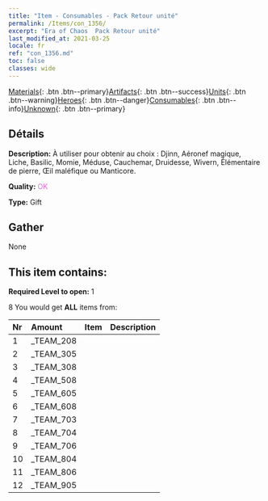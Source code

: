 ```yaml
---
title: "Item - Consumables - Pack Retour unité"
permalink: /Items/con_1356/
excerpt: "Era of Chaos  Pack Retour unité"
last_modified_at: 2021-03-25
locale: fr
ref: "con_1356.md"
toc: false
classes: wide
---
```

 [Materials](/fr/Items/){: .btn .btn--primary}[Artifacts](/fr/Items/Artifacts/){: .btn .btn--success}[Units](/fr/Items/Units/){: .btn .btn--warning}[Heroes](/fr/Items/Heroes/){: .btn .btn--danger}[Consumables](/fr/Items/Consumables/){: .btn .btn--info}[Unknown](/fr/Items/Unknown/){: .btn .btn--primary}

## Détails
 **Description:** À utiliser pour obtenir au choix : Djinn, Aéronef magique, Liche, Basilic, Momie, Méduse, Cauchemar, Druidesse, Wivern, Élémentaire de pierre, Œil maléfique ou Manticore.

 **Quality:** <span style="color: #DA70D6">OK</span>

 **Type:** Gift

## Gather

  None

## This item contains:

 **Required Level to open:** 1

 8 You would get **ALL** items  from:

  | Nr | Amount |     Item    | Description |
  |:---|:-------|:------------|:-----------:|
  | 1 | _TEAM_208 | 
  | 2 | _TEAM_305 | 
  | 3 | _TEAM_308 | 
  | 4 | _TEAM_508 | 
  | 5 | _TEAM_605 | 
  | 6 | _TEAM_608 | 
  | 7 | _TEAM_703 | 
  | 8 | _TEAM_704 | 
  | 9 | _TEAM_706 | 
  | 10 | _TEAM_804 | 
  | 11 | _TEAM_806 | 
  | 12 | _TEAM_905 | 
